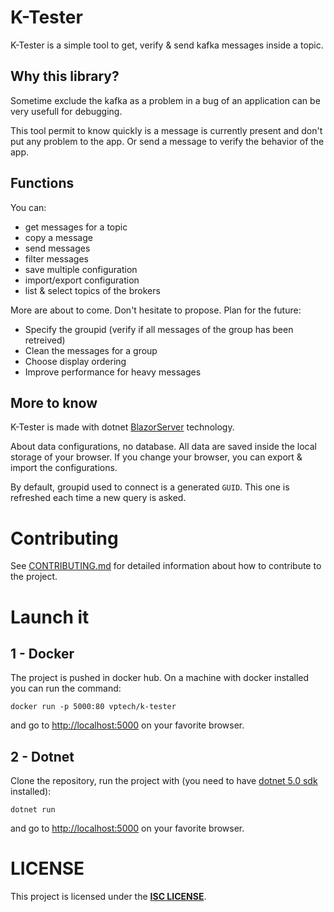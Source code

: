 # K-Tester
K-Tester is a simple tool to get, verify & send kafka messages inside a topic.

## Why this library?
Sometime exclude the kafka as a problem in a bug of an application can be very usefull for debugging.

This tool permit to know quickly is a message is currently present and don't put any problem to the app. Or send a message to verify the behavior of the app.

## Functions
You can:
- get messages for a topic
- copy a message
- send messages
- filter messages
- save multiple configuration
- import/export configuration
- list & select topics of the brokers

More are about to come. Don't hesitate to propose.
Plan for the future:
- Specify the groupid (verify if all messages of the group has been retreived)
- Clean the messages for a group
- Choose display ordering
- Improve performance for heavy messages

## More to know
K-Tester is made with dotnet [BlazorServer](https://docs.microsoft.com/en-us/aspnet/core/blazor) technology.

About data configurations, no database. All data are saved inside the local storage of your browser. If you change your browser, you can export & import the configurations.

By default, groupid used to connect is a generated `GUID`. This one is refreshed each time a new query is asked.

# Contributing
See [CONTRIBUTING.md](CONTRIBUTING.md) for detailed information about how to contribute to the project.

# Launch it
## 1 - Docker
The project is pushed in docker hub. On a machine with docker installed you can run the command:
```
docker run -p 5000:80 vptech/k-tester
```
and go to [http://localhost:5000](http://localhost:5000) on your favorite browser.

## 2 - Dotnet
Clone the repository, run the project with (you need to have [dotnet 5.0 sdk](https://dotnet.microsoft.com/download/dotnet) installed):
```
dotnet run
```
and go to [http://localhost:5000](http://localhost:5000) on your favorite browser.

# LICENSE
This project is licensed under the **[ISC LICENSE](LICENSE)**.